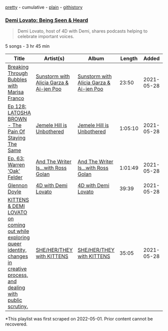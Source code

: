 [pretty](/playlists/pretty/37i9dQZF1DWU2Xvi7DdwYy.md) - cumulative - [plain](/playlists/plain/37i9dQZF1DWU2Xvi7DdwYy) - [githistory](https://github.githistory.xyz/mackorone/spotify-playlist-archive/blob/main/playlists/plain/37i9dQZF1DWU2Xvi7DdwYy)

### [Demi Lovato: Being Seen & Heard ](https://open.spotify.com/playlist/37i9dQZF1DWU2Xvi7DdwYy)

> Demi Lovato, host of 4D with Demi, shares podcasts helping to celebrate important voices.

5 songs - 3 hr 45 min

| Title | Artist(s) | Album | Length | Added | Removed |
|---|---|---|---|---|---|
| [Breaking Through Bubbles with Marisa Franco](https://open.spotify.com/episode/3k8meEfRHakVxvArgl3YdY) | [Sunstorm with Alicia Garza & Ai\-jen Poo](https://open.spotify.com/show/3ficXmbxwUAvq3CEcBgLKo) | [Sunstorm with Alicia Garza & Ai\-jen Poo](https://open.spotify.com/show/3ficXmbxwUAvq3CEcBgLKo) | 23:50 | 2021-05-28 |  |
| [Ep 128: LATOSHA BROWN \- The Pain Of Staying The Same](https://open.spotify.com/episode/0tCkVrqU8zqrELj3eSAYFq) | [Jemele Hill is Unbothered](https://open.spotify.com/show/1SXD1U55jqbK9HHoPvdbsw) | [Jemele Hill is Unbothered](https://open.spotify.com/show/1SXD1U55jqbK9HHoPvdbsw) | 1:05:10 | 2021-05-28 |  |
| [Ep\. 63: Warren 'Oak' Felder](https://open.spotify.com/episode/2IdBK4yP3SBA2Ut0pu1qjW) | [And The Writer Is...with Ross Golan](https://open.spotify.com/show/26gzyiPD2ix1VaO1fHDKCk) | [And The Writer Is...with Ross Golan](https://open.spotify.com/show/26gzyiPD2ix1VaO1fHDKCk) | 1:01:49 | 2021-05-28 |  |
| [Glennon Doyle](https://open.spotify.com/episode/5081vBMsOTpWjA3tNCFRL4) | [4D with Demi Lovato](https://open.spotify.com/show/38b3tKh0X1t5CG8XQC44EP) | [4D with Demi Lovato](https://open.spotify.com/show/38b3tKh0X1t5CG8XQC44EP) | 39:39 | 2021-05-28 |  |
| [KITTENS & DEMI LOVATO on coming out while exploring queer identity, changes in creative process, and dealing with public scrutiny.](https://open.spotify.com/episode/1wrEsCpHmzZZPoDukRn3Bu) | [SHE/HER/THEY with KITTENS](https://open.spotify.com/show/58teMEKYZuFE8h37h0UYAj) | [SHE/HER/THEY with KITTENS](https://open.spotify.com/show/58teMEKYZuFE8h37h0UYAj) | 35:05 | 2021-05-28 |  |

\*This playlist was first scraped on 2022-05-01. Prior content cannot be recovered.

